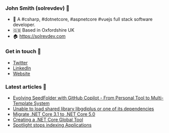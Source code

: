 ### John Smith (solrevdev) :wave:

- 👾  A #csharp, #dotnetcore, #aspnetcore #vuejs full stack software developer.
- 🇬🇧  Based in Oxfordshire UK
- 🏠  https://solrevdev.com

### Get in touch 📧

- [Twitter](https://twitter.com/solrevdev)
- [LinkedIn](https://www.linkedin.com/in/solrevdev)
- [Website](https://solrevdev.com/about/)

### Latest articles 📩
<!-- BLOG-POST-LIST:START -->
- [Evolving SeedFolder with GitHub Copilot - From Personal Tool to Multi-Template System](https://solrevdev.com/2025/08/20/evolving-seedfolder-with-github-copilot.html)
- [Unable to load shared library libgdiplus or one of its dependencies](https://solrevdev.com/2020/12/04/dllnotfoundexception-unable-to-load-shared-library-libgdiplus-or-one-of-its-dependencies.html)
- [Migrate .NET Core 3.1 to .NET Core 5.0](https://solrevdev.com/2020/11/13/how-to-migrate-from-dotnet-core-31-to-dotnet-core-50.html)
- [Creating a .NET Core Global Tool](https://solrevdev.com/2020/10/05/creating-a.net-core-global-tool.html)
- [Spotlight stops indexing Applications](https://solrevdev.com/2020/10/02/spotlight-stops-indexing-applications.html)
<!-- BLOG-POST-LIST:END -->

